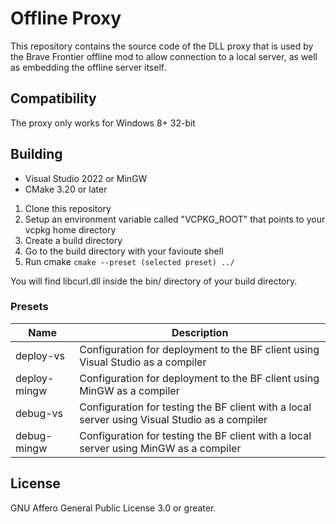 # Offline Proxy
This repository contains the source code of the DLL proxy that is used by the Brave Frontier offline mod to allow
connection to a local server, as well as embedding the offline server itself.

## Compatibility
The proxy only works for Windows 8+ 32-bit

## Building
- Visual Studio 2022 or MinGW
- CMake 3.20 or later

1. Clone this repository
2. Setup an environment variable called "VCPKG_ROOT" that points to your vcpkg home directory
3. Create a build directory
4. Go to the build directory with your favioute shell
5. Run cmake `cmake --preset (selected preset) ../`

You will find libcurl.dll inside the bin/ directory of your build directory.

### Presets

| Name | Description |
| ---- | ----------- |
| deploy-vs | Configuration for deployment to the BF client using Visual Studio as a compiler |
| deploy-mingw | Configuration for deployment to the BF client using MinGW as a compiler |
| debug-vs | Configuration for testing the BF client with a local server using Visual Studio as a compiler |
| debug-mingw | Configuration for testing the BF client with a local server using MinGW as a compiler |

## License
GNU Affero General Public License 3.0 or greater.
